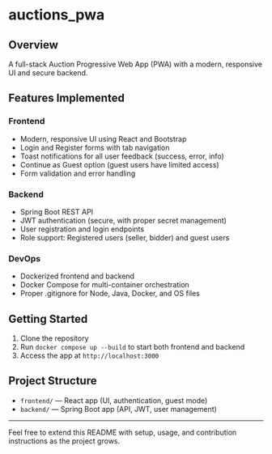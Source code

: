 # auctions_pwa

## Overview
A full-stack Auction Progressive Web App (PWA) with a modern, responsive UI and secure backend.

## Features Implemented

### Frontend
- Modern, responsive UI using React and Bootstrap
- Login and Register forms with tab navigation
- Toast notifications for all user feedback (success, error, info)
- Continue as Guest option (guest users have limited access)
- Form validation and error handling

### Backend
- Spring Boot REST API
- JWT authentication (secure, with proper secret management)
- User registration and login endpoints
- Role support: Registered users (seller, bidder) and guest users

### DevOps
- Dockerized frontend and backend
- Docker Compose for multi-container orchestration
- Proper .gitignore for Node, Java, Docker, and OS files

## Getting Started
1. Clone the repository
2. Run `docker compose up --build` to start both frontend and backend
3. Access the app at `http://localhost:3000`

## Project Structure
- `frontend/` — React app (UI, authentication, guest mode)
- `backend/` — Spring Boot app (API, JWT, user management)

---
Feel free to extend this README with setup, usage, and contribution instructions as the project grows.